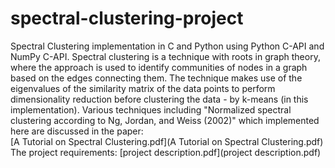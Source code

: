 # spectral-clustering-project
Spectral Clustering implementation in C and Python using Python C-API and NumPy C-API.
Spectral clustering is a technique with roots in graph theory, where the approach is used to identify communities of nodes in a graph based on the edges connecting them.
The technique makes use of the eigenvalues of the similarity matrix of the data points to perform dimensionality reduction before clustering the data - by k-means (in this implementation).
Various techniques including "Normalized spectral clustering according to Ng, Jordan, and Weiss (2002)" which implemented here are discussed in the paper:   
[A Tutorial on Spectral Clustering.pdf](A Tutorial on Spectral Clustering.pdf)  
The project requirements: [project description.pdf](project description.pdf)

